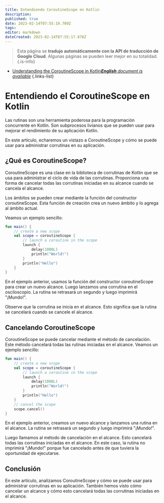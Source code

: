 ```yaml
---
title: Entendiendo CoroutineScope en Kotlin
description: 
published: true
date: 2023-02-14T07:55:19.709Z
tags: 
editor: markdown
dateCreated: 2023-02-14T07:55:17.878Z
---
```


> Esta página se **tradujo automáticamente con la API de traducción de Google Cloud**.
Algunas páginas se pueden leer mejor en su totalidad.{.is-info}



- [Understanding the CoroutineScope in Kotlin***English** document is available*](/en/Knowledge-base/Kotlin/understanding-the-coroutinescope-in-kotlin)
{.links-list}


# Entendiendo el CoroutineScope en Kotlin

Las rutinas son una herramienta poderosa para la programación concurrente en Kotlin. Son subprocesos livianos que se pueden usar para mejorar el rendimiento de su aplicación Kotlin.

En este artículo, echaremos un vistazo a CoroutineScope y cómo se puede usar para administrar corrutinas en su aplicación.

## ¿Qué es CoroutineScope?

CoroutineScope es una clase en la biblioteca de corrutinas de Kotlin que se usa para administrar el ciclo de vida de las corrutinas. Proporciona una forma de cancelar todas las corrutinas iniciadas en su alcance cuando se cancela el alcance.

Los ámbitos se pueden crear mediante la función del constructor coroutineScope. Esta función de creación crea un nuevo ámbito y lo agrega al ámbito actual.

Veamos un ejemplo sencillo:

```kotlin
fun main() {
    // create a new scope
    val scope = coroutineScope {
        // launch a coroutine in the scope
        launch {
            delay(1000L)
            println("World!")
        }
        println("Hello")
    }
}
```

En el ejemplo anterior, usamos la función del constructor coroutineScope para crear un nuevo alcance. Luego lanzamos una corrutina en el osciloscopio. La rutina se retrasará un segundo y luego imprimirá "¡Mundo!".

Observe que la corrutina se inicia en el alcance. Esto significa que la rutina se cancelará cuando se cancele el alcance.

## Cancelando CoroutineScope

 CoroutineScope se puede cancelar mediante el método de cancelación. Este método cancelará todas las rutinas iniciadas en el alcance. Veamos un ejemplo sencillo:

```kotlin
fun main() {
    // create a new scope
    val scope = coroutineScope {
        // launch a coroutine in the scope
        launch {
            delay(1000L)
            println("World!")
        }
        println("Hello")
    }
    // cancel the scope
    scope.cancel()
}
```

En el ejemplo anterior, creamos un nuevo alcance y lanzamos una rutina en el alcance. La rutina se retrasará un segundo y luego imprimirá "¡Mundo!".

Luego llamamos al método de cancelación en el alcance. Esto cancelará todas las corrutinas iniciadas en el alcance. En este caso, la rutina no imprimirá "¡Mundo!" porque fue cancelado antes de que tuviera la oportunidad de ejecutarse.

## Conclusión

En este artículo, analizamos CoroutineScope y cómo se puede usar para administrar corrutinas en su aplicación. También hemos visto cómo cancelar un alcance y cómo esto cancelará todas las corrutinas iniciadas en el alcance.